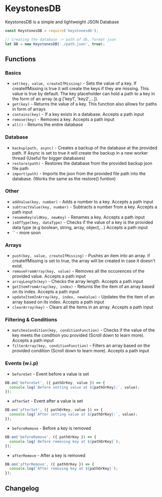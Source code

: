 # KeystonesDB
KeystonesDB is a simple and lightweight JSON Database
```js
const KeystonesDB = require('keystonesdb');

// Creating the database -> path of db, format json
let DB = new KeystonesDB('./path.json', true);

```


## Functions
### Basics
- `set(key, value, createIfMissing)` - Sets the value of a key. If createIfMissing is true it will create the keys if they are missing. This value is true by default. The key placeholder can hold a path to a key in the form of an array (e.g ['key1', 'key2',...]).
- `get(key)` - Returns the value of a key. This function also allows for paths in form of arrays
- `contains(key)` - If a key exists in a database. Accepts a path input
- `remove(key)` - Removes a key. Accepts a path input
- `all()` - Returns the entire database
### Database
- `backup(path, async)` - Creates a backup of the database at the provided path. If Async is set to true it will create the backup in a new worker thread (Useful for bigger databases)
- `restore(path)` - Restores the database from the provided backup json file path
- `import(path)` - Imports the json from the provided file path into the database. (Works the same as the restore() funtion)
### Other
- `addValue(key, number)` - Adds a number to a key. Accepts a path input
- `subtractValue(key, number)` - Subtracts a number from a key. Accepts a path input
- `renameKey(oldKey, newKey)` - Renames a key. Accepts a path input
- `isOfType(key, dataType)` - Checks if the value of a key is the provided data type (e.g boolean, string, array, object,...) Accepts a path input
- `` - more soon
### Arrays
- `push(key, value, createIfMissing)` - Pushes an item into an array. if createIfMissing is set to true, the array will be created in case it doesn't exist.
- `removeFromArray(key, value)` - Removes all the occurences of the provided value. Accepts a path input
- `arrayLength(key)` - Checks the array length. Accepts a path input
- `getItemFromArray(key, index)` - Returns the the item of an array based on its index. Accepts a path input
- `updateItemInArray(key, index, newValue)` - Updates the the item of an array based on its index. Accepts a path input
- `clearArray(key)` - Clears all the items in an array. Accepts a path input
### Filtering & Conditions
- `matchesCondition(key, conditionFunction)` - Checks if the value of the key meets the condition you provided (Scroll down to learn more). Accepts a path input
- `filterArray(key, conditionFunction)` - Filters an array based on the provided condition (Scroll down to learn more). Accepts a path input
### Events (w.i.p)
- `beforeSet` - Event before a value is set
```js
DB.on('beforeSet', ({ pathOrKey, value }) => {
  console.log(`Before setting value at ${pathOrKey}:`, value);
});
```
- `afterSet` - Event after a value is set
```js
DB.on('afterSet', ({ pathOrKey, value }) => {
  console.log(`After setting value at ${pathOrKey}:`, value);
});
```
- `beforeRemove` - Before a key is removed
```js
DB.on('beforeRemove', ({ pathOrKey }) => {
  console.log(`Before removing key at ${pathOrKey}`);
});
```
- `afterRemove` - After a key is removed
```js
DB.on('afterRemove', ({ pathOrKey }) => {
  console.log(`After removing key at ${pathOrKey}`);
});
```


## Changelog
